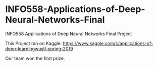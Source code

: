 # INFO558-Applications-of-Deep-Neural-Networks-Final
INFO558 Applications of Deep Neural Networks Final Project

This Project ran on Kaggle: https://www.kaggle.com/c/applications-of-deep-learningwustl-spring-2019

Our team won the first prize.
